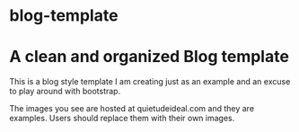# blog-template
<h1>
A clean and organized Blog template </h1>

This is a blog style template I am creating just as an example and an excuse to play around with bootstrap. 

The images you see are hosted at quietudeideal.com and they are examples. Users should replace them with their own images. 
